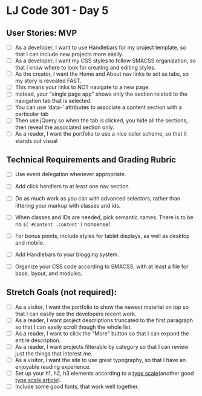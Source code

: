 # LJ Code 301 - Day 5

## User Stories: MVP
- [ ] As a developer, I want to use Handlebars for my project template, so that I can include new projects more easily.
- [ ] As a developer, I want my CSS styles to follow SMACSS organization, so that I know where to look for creating and editing styles.
- [ ] As the creator, I want the Home and About nav links to act as tabs, so my story is revealed FAST.
- [ ] This means your links to NOT navigate to a new page.
- [ ] Instead, your "single page app" shows only the section related to the navigation tab that is selected.
- [ ] You can use 'data-' attributes to associate a content section with a particular tab
- [ ] Then use jQuery so when the tab is clicked, you hide all the sections, then reveal the associated section only.
- [ ] As a reader, I want the portfolio to use a nice color scheme, so that it stands out visual

## Technical Requirements and Grading Rubric

- [ ] Use event delegation whenever appropriate.
- [ ] Add click handlers to at least one nav section.
- [ ] Do as much work as you can with advanced selectors, rather than littering your markup with classes and ids.
- [ ] When classes and IDs are needed, pick semantic names. There is to be no `$('#content .content')` nonsense!
- [ ] For bonus points, include styles for tablet displays, as well as desktop and mobile.
- [ ] Add Handlebars to your blogging system.
- [ ] Organize your CSS code according to SMACSS, with at least a file for base, layout, and modules.


## Stretch Goals (not required):
- [ ] As a visitor, I want the portfolio to show the newest material on top so that I can easily see the developers recent work.
- [ ] As a reader, I want project descriptions truncated to the first paragraph so that I can easily scroll though the whole list.
- [ ] As a reader, I want to click the "More" button so that I can expand the entire description.
- [ ] As a reader, I want projects filterable by category so that I can review just the things that interest me.
- [ ]  As a visitor, I want the site to use great typography, so that I have an enjoyable reading experience.
- [ ] Set up your h1, h2, h3 elements according to a [type scale](http://type-scale.com/)(another good [type scale article](http://typecast.com/blog/a-more-modern-scale-for-web-typography)).
- [ ] Include some good fonts, that work well together.
